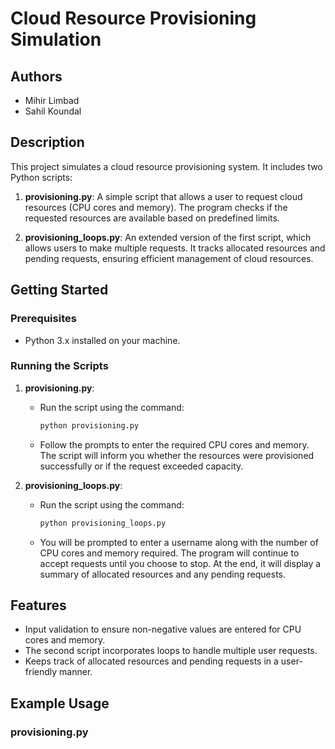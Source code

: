 # Cloud Resource Provisioning Simulation

## Authors
- Mihir Limbad
- Sahil Koundal

## Description
This project simulates a cloud resource provisioning system. It includes two Python scripts:

1. **provisioning.py**: A simple script that allows a user to request cloud resources (CPU cores and memory). The program checks if the requested resources are available based on predefined limits.

2. **provisioning_loops.py**: An extended version of the first script, which allows users to make multiple requests. It tracks allocated resources and pending requests, ensuring efficient management of cloud resources.

## Getting Started

### Prerequisites
- Python 3.x installed on your machine.

### Running the Scripts

1. **provisioning.py**:
   - Run the script using the command:
     ```bash
     python provisioning.py
     ```
   - Follow the prompts to enter the required CPU cores and memory. The script will inform you whether the resources were provisioned successfully or if the request exceeded capacity.

2. **provisioning_loops.py**:
   - Run the script using the command:
     ```bash
     python provisioning_loops.py
     ```
   - You will be prompted to enter a username along with the number of CPU cores and memory required. The program will continue to accept requests until you choose to stop. At the end, it will display a summary of allocated resources and any pending requests.

## Features
- Input validation to ensure non-negative values are entered for CPU cores and memory.
- The second script incorporates loops to handle multiple user requests.
- Keeps track of allocated resources and pending requests in a user-friendly manner.

## Example Usage
### provisioning.py
